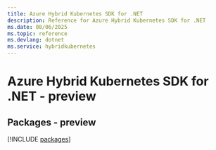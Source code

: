 ```yaml
---
title: Azure Hybrid Kubernetes SDK for .NET
description: Reference for Azure Hybrid Kubernetes SDK for .NET
ms.date: 08/06/2025
ms.topic: reference
ms.devlang: dotnet
ms.service: hybridkubernetes
---
```

# Azure Hybrid Kubernetes SDK for .NET - preview
## Packages - preview
[!INCLUDE [packages](hybrid-kubernetes-index.md)]